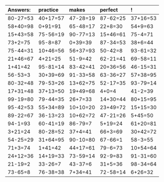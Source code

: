 | Answers: | practice | makes | perfect | ! |
| :--- | :--- | :--- | :--- | :--- |
| 80-27=53 | 40+17=57 | 47-28=19 | 87-62=25 | 37+16=53 | 
| 58+40=98 | 0+91=91 | 65-48=17 | 22+8=30 | 54+9=63 | 
| 15+43=58 | 75-56=19 | 90-77=13 | 15+46=61 | 75-4=71 | 
| 73+2=75 | 95-8=87 | 0+39=39 | 87-34=53 | 38+6=44 | 
| 75-44=31 | 10+46=56 | 56+37=93 | 50-42=8 | 93-61=32 | 
| 21+46=67 | 4+21=25 | 51-9=42 | 62-21=41 | 69-58=11 | 
| 1+41=42 | 95-81=14 | 83-42=41 | 20+36=56 | 46-15=31 | 
| 56-53=3 | 30+39=69 | 91-33=58 | 63-36=27 | 57+38=95 | 
| 80-32=48 | 79-53=26 | 13+62=75 | 52-17=35 | 93-79=14 | 
| 17+31=48 | 37+13=50 | 19+49=68 | 4+0=4 | 41-2=39 | 
| 99-19=80 | 79-44=35 | 26+7=33 | 14+30=44 | 80+15=95 | 
| 95-42=53 | 55+34=89 | 10+10=20 | 23+49=72 | 15+15=30 | 
| 89-22=67 | 36-13=23 | 10+62=72 | 47-21=26 | 5+45=50 | 
| 94-1=93 | 60-41=19 | 86-79=7 | 5+19=24 | 61+20=81 | 
| 3+21=24 | 80-28=52 | 37+4=41 | 66+3=69 | 30+42=72 | 
| 54-25=29 | 31+64=95 | 90-10=80 | 67-66=1 | 58-3=55 | 
| 71+3=74 | 1+41=42 | 44+17=61 | 79-6=73 | 10+54=64 | 
| 24+12=36 | 14+19=33 | 73-59=14 | 92-9=83 | 91-31=60 | 
| 21-19=2 | 33-26=7 | 43-37=6 | 31+5=36 | 98-34=64 | 
| 73-65=8 | 76-38=38 | 7+34=41 | 72-58=14 | 6+26=32 | 
